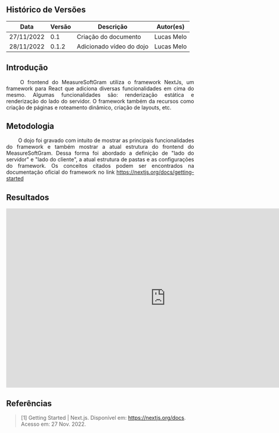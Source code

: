 ## Histórico de Versões

Data|Versão|Descrição|Autor(es)
-|-|-|-
27/11/2022|0.1| Criação do documento |Lucas Melo|
28/11/2022|0.1.2| Adicionado vídeo do dojo |Lucas Melo|


## Introdução
<p align="justify">&emsp;&emsp;
O frontend do MeasureSoftGram utiliza o framework NextJs, um framework para React que adiciona diversas funcionalidades em cima do mesmo. Algumas funcionalidades são: renderização estática e renderização do lado do servidor. O framework também da recursos como criação de páginas e roteamento dinâmico, criação de layouts, etc.
</p>

## Metodologia

<p align="justify">&emsp;&emsp;
O dojo foi gravado com intuito de mostrar as principais funcionalidades do framework e também mostrar a atual estrutura do frontend do MeasureSoftGram. Dessa forma foi abordado a definição de "lado do servidor" e "lado do cliente", a atual estrutura de pastas e as configurações do framework. Os conceitos citados podem ser encontrados na documentação oficial do framework no link <a href="https://nextjs.org/docs/getting-started">https://nextjs.org/docs/getting-started</a>
</p>


## Resultados

<iframe width="853" height="480" src="https://www.youtube.com/embed/_oQX7Vkzyu8" title="dojoNext" frameborder="0" allow="accelerometer; autoplay; clipboard-write; encrypted-media; gyroscope; picture-in-picture" allowfullscreen></iframe>

## Referências

> [1] Getting Started | Next.js. Disponível em: <https://nextjs.org/docs>. Acesso em: 27 Nov. 2022.